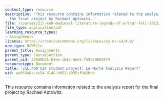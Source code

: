 ```yaml
---
content_type: resource
description: 'This resource contains information related to the analysis report for
  the final project by Rachael Aptowitz. '
file: /courses/21l-460-medieval-literature-legends-of-arthur-fall-2013/aa056a8acc54d148b9524035cf942bcd_MIT21L_460F13_Le_Morte_Anl.pdf
file_type: application/pdf
learning_resource_types:
- Assignments
license: https://creativecommons.org/licenses/by-nc-sa/4.0/
ocw_type: OCWFile
parent_title: Assignments
parent_type: CourseSection
parent_uid: 41940b51-b1ee-1b4d-4ab6-f59b79884979
resourcetype: Document
title: '21L.460 S14 student project: Le Morte Analysis Report'
uid: aa056a8a-cc54-d148-b952-4035cf942bcd
---
```

This resource contains information related to the analysis report for the final project by Rachael Aptowitz. 